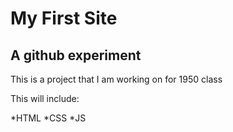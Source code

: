 # My First Site 
## A github experiment

This is a project that I am working on for 1950 class

This will include:

*HTML
*CSS
*JS